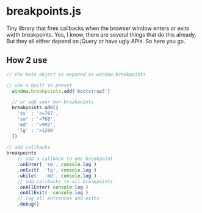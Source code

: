 # breakpoints.js
Tiny library that fires callbacks when the browser window enters or exits width breakpoints. Yes, I know, there are several things that do this already. But they all either depend on jQuery or have ugly APIs. So here you go.

## How 2 use
```javascript
// the main object is exposed as window.breakpoints

// use a built in preset
  window.breakpoints.add('bootstrap3')

  // or add your own breakpoints
  breakpoints.add({
    'xs' : '<=767',
    'sm' : '>768',
    'md' : '>992',
    'lg' : '>1200'
  })
  
// add callbacks
breakpoints
    // add a callback to one breakpoint
    .onEnter( 'sm', console.log )
    .onExit(  'lg', console.log )
    .while(   'md', console.log )
    // add callbacks to all breakpoints
    .onAllEnter( console.log )
    .onAllExit(  console.log )
    // log all entrances and exits
    .debug()

```
